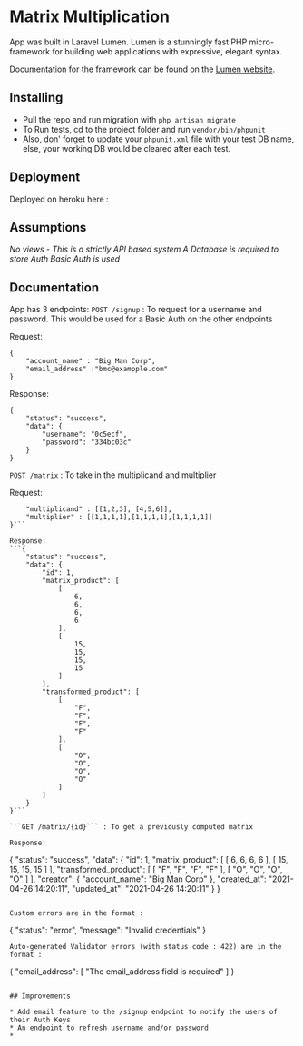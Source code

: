 # Matrix Multiplication

App was built in Laravel Lumen. Lumen is a stunningly fast PHP micro-framework for building web applications with expressive, elegant syntax.

Documentation for the framework can be found on the [Lumen website](https://lumen.laravel.com/docs).

## Installing

* Pull the repo and run migration with 
```php artisan migrate```
* To Run tests, cd to the project folder and run
```vendor/bin/phpunit```
* Also, don' forget to update your `phpunit.xml` file with your test DB name, else, your working DB would be cleared after each test.

## Deployment

Deployed on heroku here : 

## Assumptions

*No views - This is a strictly API based system*
*A Database is required to store Auth*
*Basic Auth is used*


## Documentation

App has 3 endpoints:
```POST /signup``` : To request for a username and password. This would be used for a Basic Auth on the other endpoints

Request:
```
{
	"account_name" : "Big Man Corp",
	"email_address" :"bmc@exampple.com"
}
```

Response:
```
{
    "status": "success",
    "data": {
        "username": "0c5ecf",
        "password": "334bc03c"
    }
}
```

```POST /matrix``` : To take in the multiplicand and multiplier

Request:
```{
	"multiplicand" : [[1,2,3], [4,5,6]],
	"multiplier" : [[1,1,1,1],[1,1,1,1],[1,1,1,1]]
}```

Response:
```{
    "status": "success",
    "data": {
        "id": 1,
        "matrix_product": [
            [
                6,
                6,
                6,
                6
            ],
            [
                15,
                15,
                15,
                15
            ]
        ],
        "transformed_product": [
            [
                "F",
                "F",
                "F",
                "F"
            ],
            [
                "O",
                "O",
                "O",
                "O"
            ]
        ]
    }
}```

```GET /matrix/{id}``` : To get a previously computed matrix

Response:
```
{
    "status": "success",
    "data": {
        "id": 1,
        "matrix_product": [
            [
                6,
                6,
                6,
                6
            ],
            [
                15,
                15,
                15,
                15
            ]
        ],
        "transformed_product": [
            [
                "F",
                "F",
                "F",
                "F"
            ],
            [
                "O",
                "O",
                "O",
                "O"
            ]
        ],
        "creator": {
            "account_name": "Big Man Corp"
        },
        "created_at": "2021-04-26 14:20:11",
        "updated_at": "2021-04-26 14:20:11"
    }
}
```

Custom errors are in the format :
```
{
    "status": "error",
    "message": "Invalid credentials"
}
```
Auto-generated Validator errors (with status code : 422) are in the format :
```
{
    "email_address": [
        "The email_address field is required"
    ]
}
```

## Improvements

* Add email feature to the /signup endpoint to notify the users of their Auth Keys
* An endpoint to refresh username and/or password
* 
